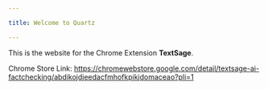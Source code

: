 ```yaml
---

title: Welcome to Quartz

---
```


This is the website for the Chrome Extension **TextSage**.

Chrome Store Link: https://chromewebstore.google.com/detail/textsage-ai-factchecking/abdikojdjeedacfmhofkpikjdomaceao?pli=1